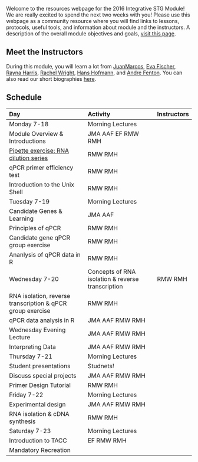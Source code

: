 Welcome to the resources webpage for the 2016 Integrative STG Module! We are really excited to spend the next two weeks with you! Please use this webpage as a community resource where you will find links to lessons, protocols, useful tools, and information about module and the instructors. A description of the overall module objectives and goals, [visit this page](ModuleOverview.md). 

## Meet the Instructors
During this module, you will learn a lot from [JuanMarcos](http://www.alarconlab.com), [Eva Fischer](http://evakfischer.weebly.com), [Rayna Harris](http://raynamharris.github.io),
[Rachel Wright](http://rmwright.weebly.com), [Hans Hofmann](http://cichlid.biosci.utexas.edu), and [Andre Fenton](http://www.cns.nyu.edu/corefaculty/Fenton.php). You can also read our short biographies [here](Instructors.md).


## Schedule
Day | Activity|Instructors
:---|:---|:---
Monday 7-18 | Morning Lectures | 
 | Module Overview & Introductions | JMA AAF EF RMW RMH
 | [Pipette exercise: RNA dilution series](protocols/RNA_pipette_exercise.mg) | RMW RMH
 | qPCR primer efficiency test | RMW RMH
 | Introduction to the Unix Shell | RMW RMH
Tuesday 7-19 | Morning Lectures | 
 | Candidate Genes & Learning | JMA AAF
 | Principles of qPCR | RMW RMH
 | Candidate gene qPCR group exercise | RMW RMH
 | Ananlysis of qPCR data in R | RMW RMH
Wednesday 7-20 | Concepts of RNA isolation & reverse transcription | RMW RMH 
 | RNA isolation, reverse transcription & qPCR group exercise | RMW RMH 
 | qPCR data analysis in R | JMA AAF RMW RMH
 | Wednesday Evening Lecture | JMA AAF RMW RMH
 | Interpreting Data | JMA AAF RMW RMH
Thursday 7-21 | Morning Lectures | 
 | Student presentations | Studnets!
 | Discuss special projects | JMA AAF RMW RMH
 | Primer Design Tutorial | RMW RMH
Friday 7-22 | Morning Lectures |  
 | Experimental design | JMA AAF RMW RMH
 | RNA isolation & cDNA synthesis| RMW RMH
Saturday 7-23 | Morning Lectures | 
 | Introduction to TACC | EF RMW RMH
 | Mandatory Recreation | 

